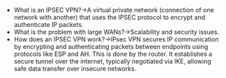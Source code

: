 - What is an IPSEC VPN?→A virtual private network (connection of one network with another) that uses the IPSEC protocol to encrypt and authenticate IP packets.
- What is the problem with large WANs?→Scalability and security issues.
- How does an IPSEC VPN work?→IPsec VPN secures IP communication by encrypting and authenticating packets between endpoints using protocols like ESP and AH. This is done by the router. It establishes a secure tunnel over the internet, typically negotiated via IKE, allowing safe data transfer over insecure networks.
